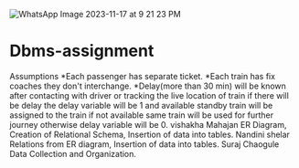 ![WhatsApp Image 2023-11-17 at 9 21 23 PM](https://github.com/nandinishelar/Dbms-assignment/assets/99242347/a913133f-33ee-43cd-8234-e53a56afdc4b)
# Dbms-assignment
Assumptions 
*Each passenger has separate ticket.
*Each train has fix coaches they don't interchange.
*Delay(more than 30 min) will be known after contacting with driver or tracking the live location of train if there will be delay the delay variable will be 1 and available standby train will be assigned to the train if not available same train will be used for further journey otherwise delay variable will be 0.
vishakha Mahajan
ER Diagram, Creation of Relational Schema, Insertion of data into tables.
Nandini shelar
Relations from ER diagram, Insertion of data into tables.
Suraj Chaogule
Data Collection and Organization.
